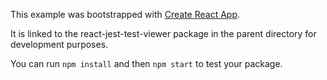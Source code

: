 This example was bootstrapped with [Create React App](https://github.com/facebook/create-react-app).

It is linked to the react-jest-test-viewer package in the parent directory for development purposes.

You can run `npm install` and then `npm start` to test your package.
